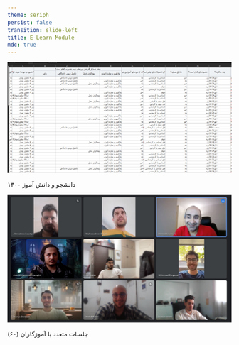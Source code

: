 ```yaml
---
theme: seriph
persist: false
transition: slide-left
title: E-Learn Module
mdc: true
---
```


<Titler :page-number="5" title="نظر خواهی" class="mb-5"/>
<CoolerBg/>
<div class="grid grid-cols-12 gap-5">
<div v-click class="col-span-6 border rounded p-2 flex flex-col justify-between gap-5">
<img src="/resources/learner.png" class=""/>
<p>۱۳۰۰ دانشجو و دانش آموز</p>
</div>
<div v-click class="col-span-6 border rounded p-2 flex flex-col justify-between gap-5">
<img src="/resources/teacher.png"/>
<p>جلسات متعدد با آموزگاران (۶۰)</p>
</div>
</div>
